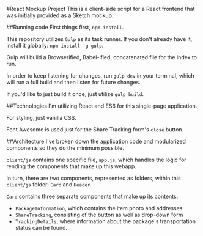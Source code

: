 #React Mockup Project
This is a client-side script for a React frontend that was initially provided as a Sketch mockup.

##Running code
First things first, `npm install`.

This repository utilizes `Gulp` as its task runner. If you don't already have it, install it globally: `npm install -g gulp`.

Gulp will build a Browserified, Babel-ified, concatenated file for the index to run.

In order to keep listening for changes, run `gulp dev` in your terminal, which will run a full build and then listen for future changes.

If you'd like to just build it once, just utilize `gulp build`.

##Technologies
I'm utilizing React and ES6 for this single-page application.

For styling, just vanilla CSS.

Font Awesome is used just for the Share Tracking form's `close` button.

##Architecture
I've broken down the application code and modularized components so they do the minimum possible.

`client/js` contains one specific file, `app.js`, which handles the logic for rending the components that make up this webapp.

In turn, there are two components, represented as folders, within this `client/js` folder: `Card` and `Header`.

`Card` contains three separate components that make up its contents:

+ `PackageInformation`, which contains the item photo and addresses
+ `ShareTracking`, consisting of the button as well as drop-down form
+ `TrackingDetails`, where information about the package's transportation status can be found.
